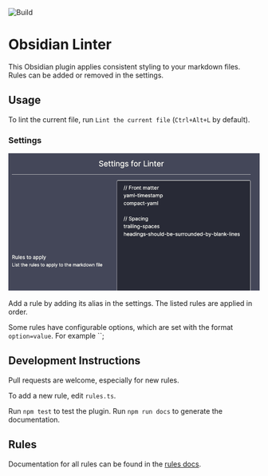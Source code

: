 ![Build](https://github.com/platers/obsidian-linter/actions/workflows/main.yml/badge.svg)

# Obsidian Linter

This Obsidian plugin applies consistent styling to your markdown files.
Rules can be added or removed in the settings.

## Usage

To lint the current file, run `Lint the current file` (`Ctrl+Alt+L` by default).

### Settings

![Settings](docs/settings.png)

Add a rule by adding its alias in the settings. The listed rules are applied in order.

Some rules have configurable options, which are set with the format `option=value`.
For example ``;

## Development Instructions

Pull requests are welcome, especially for new rules.

To add a new rule, edit `rules.ts`.

Run `npm test` to test the plugin.
Run `npm run docs` to generate the documentation.

## Rules

Documentation for all rules can be found in the [rules docs](docs/rules.md).